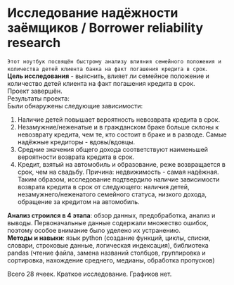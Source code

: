 # Исследование надёжности заёмщиков / Borrower reliability research

`Этот ноутбук посвящён быстрому анализу влияния семейного положения и количества детей клиента банка на факт погашения кредита в срок`.   
**Цель исследования** - выяснить, влияет ли семейное положение и количество детей клиента на факт погашения кредита в срок.  
Проект завершён.  
Результаты проекта:  
Были обнаружены следующие зависимости:  
1) Наличие детей повышает вероятность невозврата кредита в срок.  
2) Незамужние/неженатые и в гражданском браке больше склоны к невозврату кредита, чем те, кто состоит в браке и в разводе. Самые надёжные кредиторы - вдовы/вдовцы.  
3) Средние значения общего дохода соответствуют наименьшей вероятности возврата кредита в срок.  
4) Кредит, взятый на автомобиль и образование, реже возвращается в срок, чем на свадьбу. Причина: недвижимость - самая надёжная.  
Таким образом, исследование подтвердило наличие зависимости возврата кредита в срок от следующего: наличия детей, незамужнего/неженатого семейного статуса, низкого дохода, обращение за кредитом на автомобиль.

**Анализ строился в 4 этапа**: обзор данных, предобработка, анализ и выводы. Первоначальные данные содержали множество ошибок, поэтому особое внимание было уделено их устранению.   
**Методы и навыки**: язык python (создание функций, циклы, списки, словари, строковые данные, логическая индексация), библиотека pandas (чтение файла, замена названий столбцов, группировка и сортировка, нахождение среднего, медианы, обработка пропусков)  
  
Всего 28 ячеек. Краткое исследование. Графиков нет.
